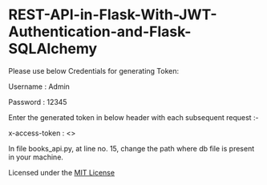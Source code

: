 # REST-API-in-Flask-With-JWT-Authentication-and-Flask-SQLAlchemy

Please use below Credentials for generating Token:

Username : Admin

Password : 12345

Enter the generated token in below header with each subsequent request :-

x-access-token : <>

In file books_api.py, at line no. 15, change the path where db file is present in your machine.

Licensed under the [MIT License](LICENSE)
